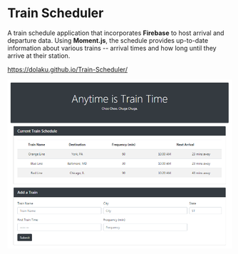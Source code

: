 # Train Scheduler

A train schedule application that incorporates **Firebase** to host arrival and departure data. Using **Moment.js**, the schedule provides up-to-date information about various trains -- arrival times and how long until they arrive at their station.

https://dolaku.github.io/Train-Scheduler/

![img](./assets/images/train_schedule.png)